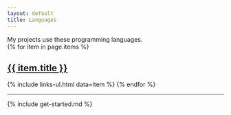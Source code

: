 ```yaml
---
layout: default
title: Languages
---
```


<section markdown="1">
My projects use these programming languages.
</section>

<section>
{% for item in page.items %}
  <h1><a href="{{ item.url }}">{{ item.title }}</a></h1>

  {% include links-ul.html data=item %}
{% endfor %}
</section>

<hr>

<section markdown="1">
{% include get-started.md %}
</section>
